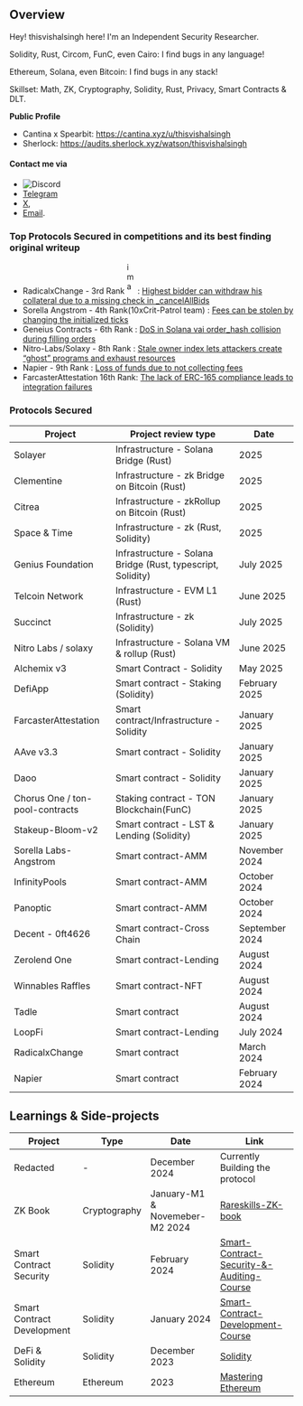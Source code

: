 
## Overview
Hey! thisvishalsingh here! I'm an Independent Security Researcher.

Solidity, Rust, Circom, FunC, even Cairo: I find bugs in any language! 

Ethereum, Solana, even Bitcoin: I find bugs in any stack!

Skillset:
Math, ZK, Cryptography, Solidity, Rust, Privacy, Smart Contracts & DLT.

**Public Profile**

- Cantina x Spearbit: https://cantina.xyz/u/thisvishalsingh
- Sherlock: https://audits.sherlock.xyz/watson/thisvishalsingh

#### Contact me via 
- ![Discord](https://img.shields.io/badge/Discord-thisvishalsingh-7289DA?logo=discord&logoColor=white)
- [Telegram](https://t.me/thisvishalsingh)
- [X](https://x.com/thisvishalsingh),
- [Email](mailto:vishal.t.a.k.singh@gmail.com).

### Top Protocols Secured in competitions and its best finding original writeup
- RadicalxChange - 3rd Rank <img width="15" height="56" alt="image" src="https://github.com/user-attachments/assets/b5634942-f69e-4f15-a23d-8297b7009e0f" /> : [Highest bidder can withdraw his collateral due to a missing check in _cancelAllBids](https://github.com/sherlock-audit/2024-02-radicalxchange-judging/issues/93)
- Sorella Angstrom - 4th Rank(10xCrit-Patrol team) : [Fees can be stolen by changing the initialized ticks](https://cantina.xyz/code/84df57a3-0526-49b8-a7c5-334888f43940/overview/leaderboard)
- Geneius Contracts - 6th Rank : [DoS in Solana vai order_hash collision during filling orders](https://cantina.xyz/code/12acc80c-4e4c-4081-a0a3-faa92150651a/overview/leaderboard)
- Nitro-Labs/Solaxy - 8th Rank : [Stale owner index lets attackers create “ghost” programs and exhaust resources](https://cantina.xyz/code/50d38b86-80a0-49af-9df8-70d7d601b7d7/overview/leaderboard)
- Napier - 9th Rank : [Loss of funds due to not collecting fees](https://github.com/sherlock-audit/2024-06-new-scope-judging/issues/364)
- FarcasterAttestation 16th Rank: [The lack of ERC-165 compliance leads to integration failures](https://cantina.xyz/code/f9326d2b-bb99-45a9-88c5-94c54aa1823a/overview/leaderboard)


### Protocols Secured
| Project              | Project review type           | Date              | 
|----------------------|-------------------------------|-------------------|
| Solayer     | Infrastructure - Solana Bridge  (Rust) |  2025  | 
| Clementine    | Infrastructure - zk Bridge on Bitcoin  (Rust) |  2025  | 
| Citrea    | Infrastructure - zkRollup on Bitcoin  (Rust) |  2025  | 
| Space & Time    | Infrastructure - zk  (Rust, Solidity) |  2025  | 
| Genius Foundation     | Infrastructure - Solana Bridge  (Rust, typescript, Solidity) | July 2025  | 
| Telcoin Network        | Infrastructure - EVM L1 (Rust)  | June 2025      |
| Succinct           | Infrastructure - zk (Solidity)   | July 2025      | 
| Nitro Labs / solaxy   | Infrastructure - Solana VM & rollup (Rust)       | June 2025     |
| Alchemix v3       | Smart Contract - Solidity | May 2025         | May 2025
| DefiApp              | Smart contract - Staking (Solidity)       | February 2025         | 
| FarcasterAttestation | Smart contract/Infrastructure - Solidity     | January 2025        | 
| AAve v3.3       | Smart contract - Solidity     | January 2025        | 
| Daoo           | Smart contract - Solidity     | January 2025        |
| Chorus One / ton-pool-contracts | Staking contract - TON Blockchain(FunC)     | January 2025     | 
| Stakeup-Bloom-v2           | Smart contract - LST & Lending (Solidity)     | January 2025        |
| Sorella Labs-Angstrom| Smart contract-AMM  | November 2024    | 
| InfinityPools        | Smart contract-AMM  | October 2024    | 
| Panoptic             | Smart contract-AMM  | October 2024    | 
| Decent - 0ft4626     | Smart contract-Cross Chain | September 2024     | 
| Zerolend One         | Smart contract-Lending      | August 2024        | 
| Winnables Raffles    | Smart contract-NFT      | August 2024        | 
| Tadle                | Smart contract      | August 2024        | 
| LoopFi               | Smart contract-Lending      | July 2024         | 
| RadicalxChange       | Smart contract      | March 2024        | 
| Napier               | Smart contract      | February 2024      | 









## Learnings & Side-projects

| Project                             | Type         | Date                    | Link                                    |
|-------------------------------------|--------------|-------------------------|-----------------------------------------|
| Redacted                           | -   |  December 2024            | Currently Building the protocol |
| ZK Book                             | Cryptography | January-M1 & Novemeber-M2 2024  | [Rareskills-ZK-book](https://www.rareskills.io/zk-book)  |
| Smart Contract Security             | Solidity     | February 2024   | [Smart-Contract-Security-&-Auditing-Course](https://github.com/this-vishalsingh/security-and-auditing-full-course/tree/main) |
| Smart Contract Development          | Solidity     | January 2024   | [Smart-Contract-Development-Course](https://github.com/this-vishalsingh/foundry-full-course-cu) |
| DeFi & Solidity                     | Solidity     | December 2023   | [Solidity](https://cryptozombies.io/) |
| Ethereum                            | Ethereum     | 2023   | [Mastering Ethereum](https://github.com/ethereumbook/ethereumbook) |

